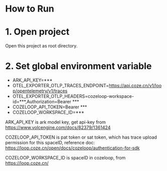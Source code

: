 # How to Run

# 1. Open project
Open this project as root directory.

# 2. Set global environment variable
- ARK_API_KEY=***
- OTEL_EXPORTER_OTLP_TRACES_ENDPOINT=https://api.coze.cn/v1/loop/opentelemetry/v1/traces
- OTEL_EXPORTER_OTLP_HEADERS=cozeloop-workspace-id=***,Authorization=Bearer ***
- COZELOOP_API_TOKEN=Bearer ***
- COZELOOP_WORKSPACE_ID=***

ARK_API_KEY is ark model key, get api-key from https://www.volcengine.com/docs/82379/1361424

COZELOOP_API_TOKEN is pat token or sat token, which has trace upload permission for this spaceID, reference doc: https://loop.coze.cn/open/docs/cozeloop/authentication-for-sdk

COZELOOP_WORKSPACE_ID is spaceID in cozeloop, from https://loop.coze.cn/
